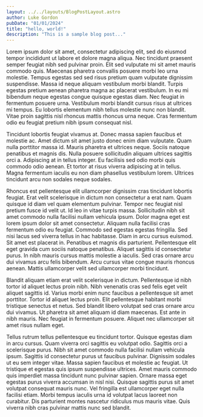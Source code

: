 ```yaml
---
layout: ../../layouts/BlogPostLayout.astro
author: Luke Gordon
pubDate: "01/01/2024"
title: "hello, world!"
description: "This is a sample blog post..."
---
```


Lorem ipsum dolor sit amet, consectetur adipiscing elit, sed do eiusmod tempor incididunt ut labore et dolore magna aliqua. Nec tincidunt praesent semper feugiat nibh sed pulvinar proin. Elit sed vulputate mi sit amet mauris commodo quis. Maecenas pharetra convallis posuere morbi leo urna molestie. Tempus egestas sed sed risus pretium quam vulputate dignissim suspendisse. Massa id neque aliquam vestibulum morbi blandit. Turpis egestas pretium aenean pharetra magna ac placerat vestibulum. In eu mi bibendum neque egestas congue quisque egestas diam. Nec feugiat in fermentum posuere urna. Vestibulum morbi blandit cursus risus at ultrices mi tempus. Eu lobortis elementum nibh tellus molestie nunc non blandit. Vitae proin sagittis nisl rhoncus mattis rhoncus urna neque. Cras fermentum odio eu feugiat pretium nibh ipsum consequat nisl.

Tincidunt lobortis feugiat vivamus at. Donec massa sapien faucibus et molestie ac. Amet dictum sit amet justo donec enim diam vulputate. Quam nulla porttitor massa id. Mauris pharetra et ultrices neque. Sociis natoque penatibus et magnis dis. Nulla posuere sollicitudin aliquam ultrices sagittis orci a. Adipiscing at in tellus integer. Eu facilisis sed odio morbi quis commodo odio aenean. Et tortor at risus viverra adipiscing at in tellus. Magna fermentum iaculis eu non diam phasellus vestibulum lorem. Ultrices tincidunt arcu non sodales neque sodales.

Rhoncus est pellentesque elit ullamcorper dignissim cras tincidunt lobortis feugiat. Erat velit scelerisque in dictum non consectetur a erat nam. Quam quisque id diam vel quam elementum pulvinar. Tempor nec feugiat nisl pretium fusce id velit ut. Id leo in vitae turpis massa. Sollicitudin nibh sit amet commodo nulla facilisi nullam vehicula ipsum. Dolor magna eget est lorem ipsum dolor sit amet consectetur. Aliquam nulla facilisi cras fermentum odio eu feugiat. Commodo sed egestas egestas fringilla. Sed nisi lacus sed viverra tellus in hac habitasse. Diam in arcu cursus euismod. Sit amet est placerat in. Penatibus et magnis dis parturient. Pellentesque elit eget gravida cum sociis natoque penatibus. Aliquet sagittis id consectetur purus. In nibh mauris cursus mattis molestie a iaculis. Sed cras ornare arcu dui vivamus arcu felis bibendum. Arcu cursus vitae congue mauris rhoncus aenean. Mattis ullamcorper velit sed ullamcorper morbi tincidunt.

Blandit aliquam etiam erat velit scelerisque in dictum. Pellentesque id nibh tortor id aliquet lectus proin nibh. Nibh venenatis cras sed felis eget velit aliquet sagittis id. Varius morbi enim nunc faucibus a pellentesque sit amet porttitor. Tortor id aliquet lectus proin. Elit pellentesque habitant morbi tristique senectus et netus. Sed blandit libero volutpat sed cras ornare arcu dui vivamus. Ut pharetra sit amet aliquam id diam maecenas. Est ante in nibh mauris. Nec feugiat in fermentum posuere. Aliquet nec ullamcorper sit amet risus nullam eget.

Tellus rutrum tellus pellentesque eu tincidunt tortor. Quisque egestas diam in arcu cursus. Quam viverra orci sagittis eu volutpat odio. Sagittis orci a scelerisque purus. Nibh sit amet commodo nulla facilisi nullam vehicula ipsum. Sagittis id consectetur purus ut faucibus pulvinar. Dignissim sodales ut eu sem integer vitae. Massa sapien faucibus et molestie ac feugiat. Ut tristique et egestas quis ipsum suspendisse ultrices. Amet mauris commodo quis imperdiet massa tincidunt nunc pulvinar sapien. Ornare massa eget egestas purus viverra accumsan in nisl nisi. Quisque sagittis purus sit amet volutpat consequat mauris nunc. Vel fringilla est ullamcorper eget nulla facilisi etiam. Morbi tempus iaculis urna id volutpat lacus laoreet non curabitur. Dis parturient montes nascetur ridiculus mus mauris vitae. Quis viverra nibh cras pulvinar mattis nunc sed blandit.

